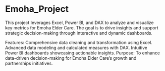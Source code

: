 # Emoha_Project

This project leverages Excel, Power BI, and DAX to analyze and visualize key metrics for Emoha Elder Care. The goal is to drive insights and support strategic decision-making through interactive and dynamic dashboards.

Features:
Comprehensive data cleaning and transformation using Excel.
Advanced data modeling and calculated measures with DAX.
Intuitive Power BI dashboards showcasing actionable insights.
Purpose:
To enhance data-driven decision-making for Emoha Elder Care’s growth and partnerships initiatives.

